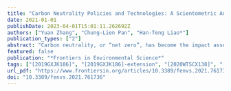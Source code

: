 ```yaml
---
title: "Carbon Neutrality Policies and Technologies: A Scientometric Analysis of Social Science Disciplines"
date: 2021-01-01
publishDate: 2023-04-01T15:01:11.262692Z
authors: ["Yuan Zhang", "Chung-Lien Pan", "Han-Teng Liao*"]
publication_types: ["2"]
abstract: "Carbon neutrality, or “net zero”, has become the impact assessment project of human impact on Earth, increasingly structured to examine the implications, for the environment and people, of proposed actions and consequences of inaction. International and local collaboration efforts have been made with the aim of achieving carbon neutrality or “net-zero” emissions; thus, policies and technological innovations have been developed. Such impact-oriented risk assessment and control efforts amount to carbon-neutral pathways. Although such pathways may diverge in terms of energy, resources, and cost, it is critical to summarize essential and promising preparatory work on related policies and technologies to inform both policy-makers and social scientists to take actions. Through a scientometric analysis and systematic review of the latest social science literature, the study identified the size, scope and exemplar work for each social science discipline on carbon neutrality, based on 907 articles collected in early 2021 from the Web of Science database. This study reveals a set of disciplines focusing on certain common and distinct aspects of carbon neutrality. By outlining the possibilities and application areas for future research and policy development for socio-technical transition towards a net-zero or post-carbon future, this study has contributed to the understanding of the global efforts to achieve a clearer and viable carbon-neutral pathway. In conclusion, as many aspects of the planet and humans have become datafied, digitized, and networked, carbon neutrality, as the ecological indicator that guide human production and consumption patterns, must take on a central role in guiding our conscious green digital transformation of many political, economic, social and psychological aspects of our societies according to the existing and emerging social science knowledge."
featured: false
publication: "*Frontiers in Environmental Science*"
tags: ["[2019GXJK186]", "[2019GXJK186]-extension", "[2020WTSCX138]", "[NFU 02-40250]"]
url_pdf: "https://www.frontiersin.org/articles/10.3389/fenvs.2021.761736"
doi: "10.3389/fenvs.2021.761736"
---
```


